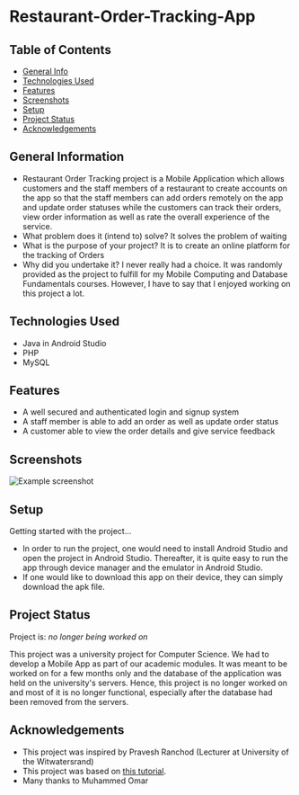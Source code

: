 # Restaurant-Order-Tracking-App


## Table of Contents
* [General Info](#general-information)
* [Technologies Used](#technologies-used)
* [Features](#features)
* [Screenshots](#screenshots)
* [Setup](#setup)
* [Project Status](#project-status)
* [Acknowledgements](#acknowledgements)

<!-- * [License](#license) -->


## General Information
- Restaurant Order Tracking project is a Mobile Application which allows customers and the staff members of a restaurant to create accounts on the app so that the staff members can add orders remotely on the app and update order statuses while the customers can track their orders, view order information as well as rate the overall experience of the service.  
- What problem does it (intend to) solve?
 It solves the problem of waiting
- What is the purpose of your project?
 It is to create an online platform for the tracking of Orders
- Why did you undertake it?
 I never really had a choice. It was randomly provided as the project to fulfill for my Mobile Computing and Database Fundamentals courses. However, I have to say that I enjoyed working on this project a lot.
<!-- You don't have to answer all the questions - just the ones relevant to your project. -->


## Technologies Used
- Java in Android Studio
- PHP
- MySQL


## Features

- A well secured and authenticated login and signup system
- A staff member is able to add an order as well as update order status
- A customer able to view the order details and give service feedback



## Screenshots
![Example screenshot](./img/screenshot.png)
<!-- If you have screenshots you'd like to share, include them here. -->


## Setup
Getting started with the project...

- In order to run the project, one would need to install Android Studio and open the project in Android Studio. Thereafter, it is quite easy to run the app through device manager and the emulator in Android Studio.
- If one would like to download this app on their device, they can simply download the apk file.








## Project Status
Project is: _no longer being worked on_

This project was a university project for Computer Science. We had to develop a Mobile App as part of our academic modules. It was meant to be worked on for a few months only and the database of the application was held on the university's servers. Hence, this project is no longer worked on and most of it is no longer functional, especially after the database had been removed from the servers.





## Acknowledgements

- This project was inspired by Pravesh Ranchod (Lecturer at University of the Witwatersrand)
- This project was based on [this tutorial](https://www.example.com).
- Many thanks to Muhammed Omar





<!-- Optional -->
<!-- ## License -->
<!-- This project is open source and available under the [... License](). -->

<!-- You don't have to include all sections - just the one's relevant to your project -->
